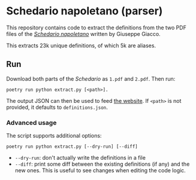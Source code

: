 # Schedario napoletano (parser)

This repository contains code to extract the definitions from the two PDF files of the
[<i>Schedario napoletano</i>][1] written by Giuseppe Giacco.

This extracts 23k unique definitions, of which 5k are aliases.

[1]: http://www.vesuvioweb.com/it/2012/01/giuseppe-giacco-schedario-napoletano/

## Run

Download both parts of the <i>Schedario</i> as `1.pdf` and `2.pdf`. Then run:

    poetry run python extract.py [<path>].

The output JSON can then be used to feed [the website][w]. If `<path>` is not provided, it defaults
to `definitions.json`.

[w]: https://github.com/Schedario-napoletano/website/tree/main/_data

### Advanced usage

The script supports additional options:

    poetry run python extract.py [--dry-run] [--diff]

* `--dry-run`: don't actually write the definitions in a file
* `--diff`: print some diff between the existing definitions (if any) and the new ones. This is useful to see changes
  when editing the code logic.